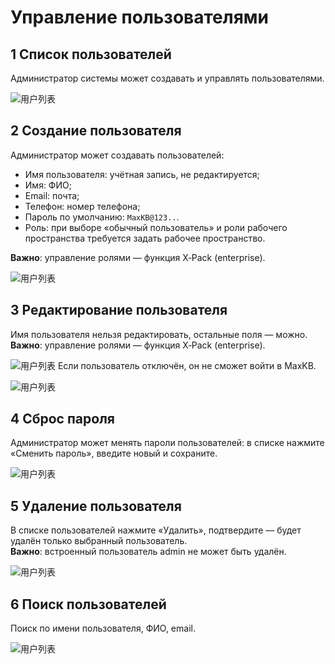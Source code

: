 # Управление пользователями

## 1 Список пользователей

Администратор системы может создавать и управлять пользователями.

![用户列表](../../img/system/userlist.png)

## 2 Создание пользователя

Администратор может создавать пользователей:

- Имя пользователя: учётная запись, не редактируется;
- Имя: ФИО;
- Email: почта;
- Телефон: номер телефона;
- Пароль по умолчанию: `MaxKB@123..`.
- Роль: при выборе «обычный пользователь» и роли рабочего пространства требуется задать рабочее пространство.

**Важно**: управление ролями — функция X‑Pack (enterprise).

![用户列表](../../img/system/create_user.png)



## 3 Редактирование пользователя

Имя пользователя нельзя редактировать, остальные поля — можно.  
**Важно**: управление ролями — функция X‑Pack (enterprise).

![用户列表](../../img/system/edit_userinfo.png)
Если пользователь отключён, он не сможет войти в MaxKB.

![用户列表](../../img/system/forbid_user.png)


## 4 Сброс пароля

Администратор может менять пароли пользователей: в списке нажмите «Сменить пароль», введите новый и сохраните.

![用户列表](../../img/system/edit_usermessges.png)

## 5 Удаление пользователя

В списке пользователей нажмите «Удалить», подтвердите — будет удалён только выбранный пользователь.  
**Важно**: встроенный пользователь admin не может быть удалён.

![用户列表](../../img/system/delete_user.png)

## 6 Поиск пользователей

Поиск по имени пользователя, ФИО, email.

![用户列表](../../img/system/search_user.png)


